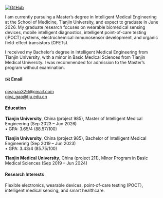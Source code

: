 [![GitHub](https://img.shields.io/badge/GitHub-QiyaGao326-blue?logo=github)](https://github.com/QiyaGao326)


I am currently pursuing a Master’s degree in Intelligent Medical Engineering at the School of Medicine, Tianjin University, and expect to graduate in June 2026. My graduate research focuses on wearable biomedical sensing devices, mobile intelligent diagnostics, intelligent point-of-care testing (iPOCT) systems, electrochemical immunosensor development, and organic field-effect transistors (OFETs). 

I received my Bachelor’s degree in Intelligent Medical Engineering from Tianjin University, with a minor in Basic Medical Sciences from Tianjin Medical University. I was recommended for admission to the Master’s program without examination.

#### ✉️ Email 
[qiyagao326@gmail.com](mailto:qiyagao326@gmail.com)  
[qiya_gao@tju.edu.cn](mailto:qiya_gao@tju.edu.cn)

#### Education  
**Tianjin University**, China (project 985), Master of Intelligent Medical Engineering (Sep 2023 – Jun 2026)  
• GPA: 3.65/4 (88.57/100)

**Tianjin University**, China (project 985), Bachelor of Intelligent Medical Engineering (Sep 2019 – Jun 2023)  
• GPA: 3.43/4 (85.75/100)  

**Tianjin Medical University**, China (project 211), Minor Program in Basic Medical Sciences (Sep 2019 – Jun 2024)  

#### Research Interests  
Flexible electronics, wearable devices, point-of-care testing (POCT), intelligent medical sensing, and smart healthcare.
